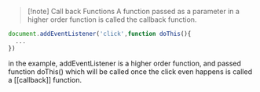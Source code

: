> [!note] Call back Functions 
> A function passed as a parameter in a higher order function is called the callback function. 

```js
document.addEventListener('click',function doThis(){
  ...
})
```
in the example, addEventListener  is a higher order function, and passed function doThis() which will be called once the click even happens is called a [[callback]] function. 